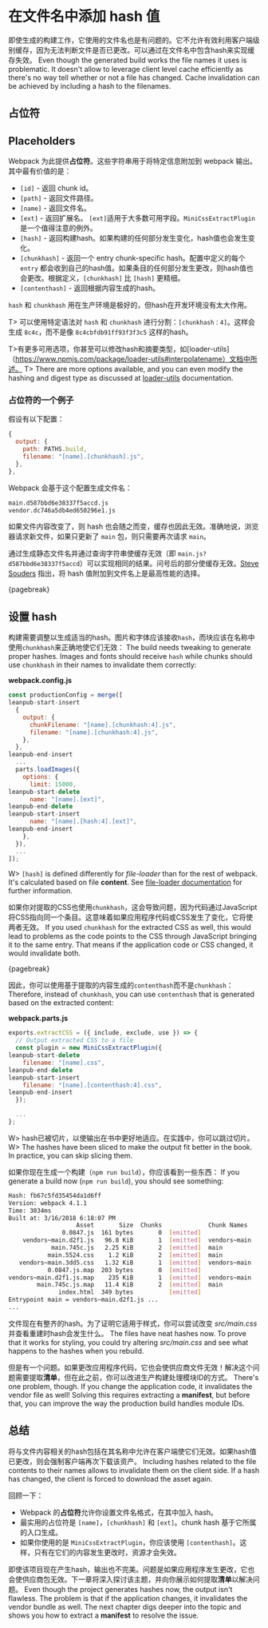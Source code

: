# 在文件名中添加 hash 值

即使生成的构建工作，它使用的文件名也是有问题的。它不允许有效利用客户端级别缓存，因为无法判断文件是否已更改。可以通过在文件名中包含hash来实现缓存失效。
Even though the generated build works the file names it uses is problematic. It doesn't allow to leverage client level cache efficiently as there's no way tell whether or not a file has changed. Cache invalidation can be achieved by including a hash to the filenames.

## 占位符
## Placeholders

Webpack 为此提供**占位符**。这些字符串用于将特定信息附加到 webpack 输出。其中最有价值的是：

* `[id]` - 返回 chunk id。
* `[path]` - 返回文件路径。
* `[name]` - 返回文件名。
* `[ext]` - 返回扩展名。 `[ext]`适用于大多数可用字段。`MiniCssExtractPlugin`是一个值得注意的例外。
* `[hash]` - 返回构建hash。如果构建的任何部分发生变化，hash值也会发生变化。
* `[chunkhash]` - 返回一个 entry chunk-specific hash。配置中定义的每个 `entry` 都会收到自己的hash值。如果条目的任何部分发生更改，则hash值也会更改。根据定义，`[chunkhash]` 比 `[hash]` 更精细。
* `[contenthash]` - 返回根据内容生成的hash。

`hash` 和 `chunkhash` 用在生产环境是极好的，但hash在开发环境没有太大作用。

T> 可以使用特定语法对 `hash` 和 `chunkhash` 进行分割：`[chunkhash：4]`。这样会生成 `8c4c`，而不是像 `8c4cbfdb91ff93f3f3c5` 这样的hash。

T>有更多可用选项，你甚至可以修改hash和摘要类型，如[loader-utils]（https://www.npmjs.com/package/loader-utils#interpolatename）文档中所述。
T> There are more options available, and you can even modify the hashing and digest type as discussed at [loader-utils](https://www.npmjs.com/package/loader-utils#interpolatename) documentation.

### 占位符的一个例子

假设有以下配置：

```javascript
{
  output: {
    path: PATHS.build,
    filename: "[name].[chunkhash].js",
  },
},
```

Webpack 会基于这个配置生成文件名：

```bash
main.d587bbd6e38337f5accd.js
vendor.dc746a5db4ed650296e1.js
```

如果文件内容改变了，则 hash 也会随之而变，缓存也因此无效。准确地说，浏览器请求新文件，如果只更新了 `main` 包，则只需要再次请求 `main`。

通过生成静态文件名并通过查询字符串使缓存无效（即 `main.js?d587bbd6e38337f5accd`）可以实现相同的结果。问号后的部分使缓存无效。[Steve Souders](http://www.stevesouders.com/blog/2008/08/23/revving-filenames-dont-use-querystring/) 指出，将 hash 值附加到文件名上是最高性能的选择。

{pagebreak}

## 设置 hash

构建需要调整以生成适当的hash。图片和字体应该接收`hash`，而块应该在名称中使用`chunkhash`来正确地使它们无效：
The build needs tweaking to generate proper hashes. Images and fonts should receive `hash` while chunks should use `chunkhash` in their names to invalidate them correctly:

**webpack.config.js**

```javascript
const productionConfig = merge([
leanpub-start-insert
  {
    output: {
      chunkFilename: "[name].[chunkhash:4].js",
      filename: "[name].[chunkhash:4].js",
    },
  },
leanpub-end-insert
  ...
  parts.loadImages({
    options: {
      limit: 15000,
leanpub-start-delete
      name: "[name].[ext]",
leanpub-end-delete
leanpub-start-insert
      name: "[name].[hash:4].[ext]",
leanpub-end-insert
    },
  }),
  ...
]);
```


W> `[hash]` is defined differently for *file-loader* than for the rest of webpack. It's calculated based on file **content**. See [file-loader documentation](https://www.npmjs.com/package/file-loader#placeholders) for further information.

如果你对提取的CSS也使用`chunkhash`，这会导致问题，因为代码通过JavaScript将CSS指向同一个条目。这意味着如果应用程序代码或CSS发生了变化，它将使两者无效。
If you used `chunkhash` for the extracted CSS as well, this would lead to problems as the code points to the CSS through JavaScript bringing it to the same entry. That means if the application code or CSS changed, it would invalidate both.

{pagebreak}

因此，你可以使用基于提取的内容生成的`contenthash`而不是`chunkhash`：
Therefore, instead of `chunkhash`, you can use `contenthash` that is generated based on the extracted content:

**webpack.parts.js**

```javascript
exports.extractCSS = ({ include, exclude, use }) => {
  // Output extracted CSS to a file
  const plugin = new MiniCssExtractPlugin({
leanpub-start-delete
    filename: "[name].css",
leanpub-end-delete
leanpub-start-insert
    filename: "[name].[contenthash:4].css",
leanpub-end-insert
  });

  ...
};
```

W> hash已被切片，以使输出在书中更好地适应。在实践中，你可以跳过切片。
W> The hashes have been sliced to make the output fit better in the book. In practice, you can skip slicing them.

如果你现在生成一个构建（`npm run build`），你应该看到一些东西：
If you generate a build now (`npm run build`), you should see something:

```bash
Hash: fb67c5fd35454da1d6ff
Version: webpack 4.1.1
Time: 3034ms
Built at: 3/16/2018 6:18:07 PM
                   Asset       Size  Chunks             Chunk Names
               0.0847.js  161 bytes       0  [emitted]
    vendors~main.d2f1.js   96.8 KiB       1  [emitted]  vendors~main
            main.745c.js   2.25 KiB       2  [emitted]  main
           main.5524.css    1.2 KiB       2  [emitted]  main
   vendors~main.3dd5.css   1.32 KiB       1  [emitted]  vendors~main
           0.0847.js.map  203 bytes       0  [emitted]
vendors~main.d2f1.js.map    235 KiB       1  [emitted]  vendors~main
        main.745c.js.map   11.4 KiB       2  [emitted]  main
              index.html  349 bytes          [emitted]
Entrypoint main = vendors~main.d2f1.js ...
...
```

文件现在有整齐的hash。为了证明它适用于样式，你可以尝试改变 *src/main.css* 并查看重建时hash会发生什么。
The files have neat hashes now. To prove that it works for styling, you could try altering *src/main.css* and see what happens to the hashes when you rebuild.

但是有一个问题。如果更改应用程序代码，它也会使供应商文件无效！解决这个问题需要提取**清单**，但在此之前，你可以改进生产构建处理模块ID的方式。
There's one problem, though. If you change the application code, it invalidates the vendor file as well! Solving this requires extracting a **manifest**, but before that, you can improve the way the production build handles module IDs.

## 总结

将与文件内容相关的hash包括在其名称中允许在客户端使它们无效。如果hash值已更改，则会强制客户端再次下载该资产。
Including hashes related to the file contents to their names allows to invalidate them on the client side. If a hash has changed, the client is forced to download the asset again.

回顾一下：

* Webpack 的**占位符**允许你设置文件名格式，在其中加入 hash。
* 最实用的占位符是 `[name]`，`[chunkhash]` 和 `[ext]`。chunk hash 基于它所属的入口生成。
* 如果你使用的是 `MiniCssExtractPlugin`，你应该使用 `[contenthash]`。这样，只有在它们的内容发生更改时，资源才会失效。

即使该项目现在产生hash，输出也不完美。问题是如果应用程序发生更改，它也会使供应商包无效。下一章将深入探讨该主题，并向你展示如何提取**清单**以解决问题。
Even though the project generates hashes now, the output isn't flawless. The problem is that if the application changes, it invalidates the vendor bundle as well. The next chapter digs deeper into the topic and shows you how to extract a **manifest** to resolve the issue.

